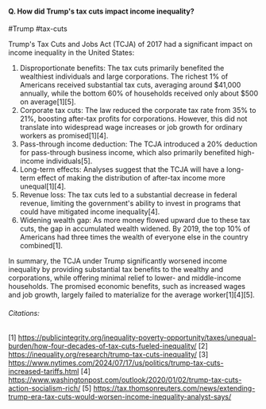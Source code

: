 #### Q. How did Trump's tax cuts impact income inequality?

#Trump #tax-cuts 

Trump's Tax Cuts and Jobs Act (TCJA) of 2017 had a significant impact on income inequality in the United States:

1. Disproportionate benefits: The tax cuts primarily benefited the wealthiest individuals and large corporations. The richest 1% of Americans received substantial tax cuts, averaging around $41,000 annually, while the bottom 60% of households received only about $500 on average[1][5].
2. Corporate tax cuts: The law reduced the corporate tax rate from 35% to 21%, boosting after-tax profits for corporations. However, this did not translate into widespread wage increases or job growth for ordinary workers as promised[1][4].
3. Pass-through income deduction: The TCJA introduced a 20% deduction for pass-through business income, which also primarily benefited high-income individuals[5].
4. Long-term effects: Analyses suggest that the TCJA will have a long-term effect of making the distribution of after-tax income more unequal[1][4].
5. Revenue loss: The tax cuts led to a substantial decrease in federal revenue, limiting the government's ability to invest in programs that could have mitigated income inequality[4].
6. Widening wealth gap: As more money flowed upward due to these tax cuts, the gap in accumulated wealth widened. By 2019, the top 10% of Americans had three times the wealth of everyone else in the country combined[1].

In summary, the TCJA under Trump significantly worsened income inequality by providing substantial tax benefits to the wealthy and corporations, while offering minimal relief to lower- and middle-income households. The promised economic benefits, such as increased wages and job growth, largely failed to materialize for the average worker[1][4][5].
###### Citations:
[1] https://publicintegrity.org/inequality-poverty-opportunity/taxes/unequal-burden/how-four-decades-of-tax-cuts-fueled-inequality/
[2] https://inequality.org/research/trump-tax-cuts-inequality/
[3] https://www.nytimes.com/2024/07/17/us/politics/trump-tax-cuts-increased-tariffs.html
[4] https://www.washingtonpost.com/outlook/2020/01/02/trump-tax-cuts-action-socialism-rich/
[5] https://tax.thomsonreuters.com/news/extending-trump-era-tax-cuts-would-worsen-income-inequality-analyst-says/